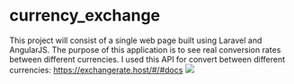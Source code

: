 # currency_exchange
This project will consist of a single web page built using Laravel and AngularJS. The purpose of this application is to see real conversion rates between different currencies.
I used this API for convert between different currencies: https://exchangerate.host/#/#docs
<img src="https://user-images.githubusercontent.com/49485533/153773175-09dbe824-3e22-4370-b875-0d7bf63e1297.jpg"/>

